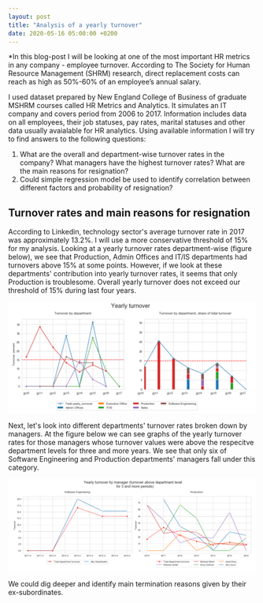 ```yaml
---
layout: post
title: "Analysis of a yearly turnover"
date: 2020-05-16 05:00:00 +0200
---
```


*In this blog-post I will be looking at one of the most important HR metrics in any company - employee turnover. According to The Society for Human Resource Management (SHRM) research, direct replacement costs can reach as high as 50%-60% of an employee’s annual salary.

I used dataset prepared by New England College of Business of graduate MSHRM courses called HR Metrics and Analytics. It simulates an IT company and covers period from 2006 to 2017. Information includes data on all employees, their job statuses, pay rates, marital statuses and other data usually avaialable for HR analytics. Using available information I will try to find answers to the following questions:

1. What are the overall and department-wise turnover rates in the company? What managers have the highest turnover rates? What are the main reasons for resignation?
2. Could simple regression model be used to identify correlation between different factors and probability of resignation?

<h2>Turnover rates and main reasons for resignation</h2>

According to Linkedin, technology sector's average turnover rate in 2017 was approximately 13.2%. I will use a more conservative threshold of 15% for my analysis. Looking at a yearly turnover rates department-wise (figure below), we see that Production, Admin Offices and IT/IS departments had turnovers above 15% at some points. However, if we look at these departments' contribution into yearly turnover rates, it seems that only Production is troublesome. Overall yearly turnover does not exceed our threshold of 15% during last four years.

![Yearly turnover rates](/assets/Yearly_turnover.PNG)

Next, let's look into different departments' turnover rates broken down by managers. At the figure below we can see graphs of the yearly turnover rates for those managers whose turnover values were above the respecitve department levels for three and more years. We see that only six of Software Engineering and Production departments' managers fall under this category. 

![Yearly turnover rates of managers](/assets/Yearly_turnover_manager.PNG)

We could dig deeper and identify main termination reasons given by their ex-subordinates.
